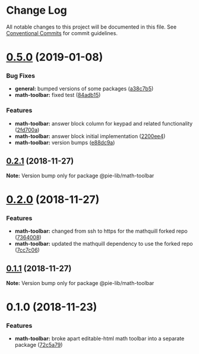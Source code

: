 # Change Log

All notable changes to this project will be documented in this file.
See [Conventional Commits](https://conventionalcommits.org) for commit guidelines.

# [0.5.0](https://github.com/pie-framework/pie-lib/compare/@pie-lib/math-toolbar@0.2.1...@pie-lib/math-toolbar@0.5.0) (2019-01-08)


### Bug Fixes

* **general:** bumped versions of some packages ([a38c7b5](https://github.com/pie-framework/pie-lib/commit/a38c7b5))
* **math-toolbar:** fixed test ([84adb15](https://github.com/pie-framework/pie-lib/commit/84adb15))


### Features

* **math-toolbar:** answer block column for keypad and related functionality ([2fd700a](https://github.com/pie-framework/pie-lib/commit/2fd700a))
* **math-toolbar:** answer block initial implementation ([2200ee4](https://github.com/pie-framework/pie-lib/commit/2200ee4))
* **math-toolbar:** version bumps ([e88dc9a](https://github.com/pie-framework/pie-lib/commit/e88dc9a))





<a name="0.2.1"></a>
## [0.2.1](https://github.com/pie-framework/pie-lib/compare/@pie-lib/math-toolbar@0.2.0...@pie-lib/math-toolbar@0.2.1) (2018-11-27)

**Note:** Version bump only for package @pie-lib/math-toolbar





<a name="0.2.0"></a>
# [0.2.0](https://github.com/pie-framework/pie-lib/compare/@pie-lib/math-toolbar@0.1.1...@pie-lib/math-toolbar@0.2.0) (2018-11-27)


### Features

* **math-toolbar:** changed from ssh to https for the mathquill forked repo ([7364008](https://github.com/pie-framework/pie-lib/commit/7364008))
* **math-toolbar:** updated the mathquill dependency to use the forked repo ([7cc7c06](https://github.com/pie-framework/pie-lib/commit/7cc7c06))





<a name="0.1.1"></a>
## [0.1.1](https://github.com/pie-framework/pie-lib/compare/@pie-lib/math-toolbar@0.1.0...@pie-lib/math-toolbar@0.1.1) (2018-11-27)

**Note:** Version bump only for package @pie-lib/math-toolbar





<a name="0.1.0"></a>
# 0.1.0 (2018-11-23)


### Features

* **math-toolbar:** broke apart editable-html math toolbar into a separate package ([72c5a79](https://github.com/pie-framework/pie-lib/commit/72c5a79))
